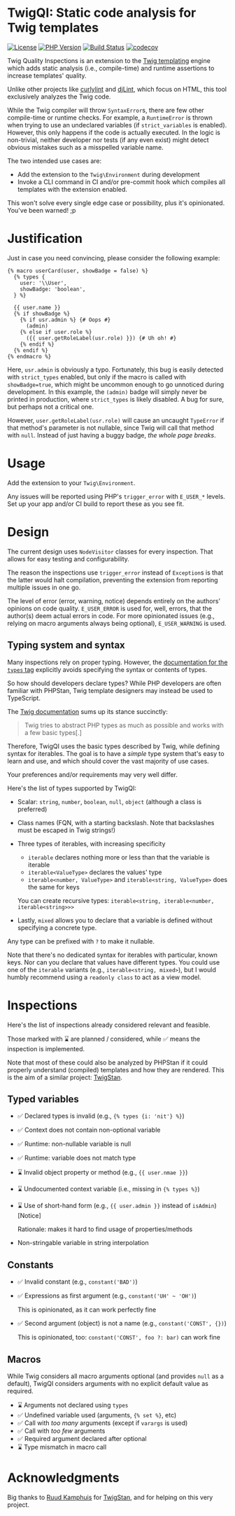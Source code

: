 # TwigQI: Static code analysis for Twig templates

[![License](https://img.shields.io/github/license/alisqi/TwigQI.svg)](https://github.com/alisqi/TwigQI/blob/main/LICENSE)
[![PHP Version](https://img.shields.io/badge/php-%3E%3D%208.1-8892BF.svg)](https://php.net)
[![Build Status](https://github.com/alisqi/TwigQI/actions/workflows/test.yml/badge.svg)](https://github.com/alisqi/TwigQI/actions)
[![codecov](https://codecov.io/gh/alisqi/TwigQI/graph/badge.svg?token=G3AE3RE4K0)](https://codecov.io/gh/alisqi/TwigQI)

Twig Quality Inspections is an extension to the [Twig templating](https://github.com/twigphp/Twig) engine
which adds static analysis (i.e., compile-time) and runtime assertions to increase templates' quality.

Unlike other projects like [curlylint](https://www.curlylint.org/) and [djLint](https://www.djlint.com/docs/linter/),
which focus on HTML, this tool exclusively analyzes the Twig code.

While the Twig compiler will throw `SyntaxError`s, there are few other compile-time or runtime checks. For example,
a `RuntimeError` is thrown when trying to use an undeclared variables (if `strict_variables` is enabled).
However, this only happens if the code is actually executed. In the logic is non-trivial, neither developer nor tests
(if any even exist) might detect obvious mistakes such as a misspelled variable name.

The two intended use cases are:
* Add the extension to the `Twig\Environment` during development
* Invoke a CLI command in CI and/or pre-commit hook which compiles all templates with the extension enabled.

This won't solve every single edge case or possibility, plus it's opinionated. You've been warned! ;p

# Justification
Just in case you need convincing, please consider the following example:

```twig
{% macro userCard(user, showBadge = false) %}
  {% types {
    user: '\\User',
    showBadge: 'boolean',
  } %}
  
  {{ user.name }}
  {% if showBadge %}
    {% if usr.admin %} {# Oops #}
      (admin)
    {% else if user.role %}
      ({{ user.getRoleLabel(usr.role) }}) {# Uh oh! #}
    {% endif %}
  {% endif %}
{% endmacro %}
```

Here, `usr.admin` is obviously a typo. Fortunately, this bug is easily detected with `strict_types` enabled,
but only if the macro is called with `showBadge=true`, which might be uncommon enough to go unnoticed during
development. In this example, the `(admin)` badge will simply never be printed in production, where `strict_types`
is likely disabled. A bug for sure, but perhaps not a critical one.

However, `user.getRoleLabel(usr.role)` will cause an uncaught `TypeError` if that method's parameter is not nullable,
since Twig will call that method with `null`. Instead of just having a buggy badge, *the whole page breaks*.

# Usage
Add the extension to your `Twig\Environment`.

Any issues will be reported using PHP's `trigger_error` with `E_USER_*` levels.
Set up your app and/or CI build to report these as you see fit.

# Design
The current design uses `NodeVisitor` classes for every inspection. That allows for easy testing and configurability.

The reason the inspections use `trigger_error` instead of `Exception`s is that the latter would halt compilation,
preventing the extension from reporting multiple issues in one go.

The level of error (error, warning, notice) depends entirely on the authors' opinions on code quality. `E_USER_ERROR` is
used for, well, errors, that the author(s) deem actual errors in code. For more opinionated issues (e.g., relying on
macro arguments always being optional), `E_USER_WARNING` is used.

## Typing system and syntax
Many inspections rely on proper typing. However, the [documentation for the `types` tag](https://twig.symfony.com/doc/3.x/tags/types.html)
explicitly avoids specifying the syntax or contents of types.

So how should developers declare types? While PHP developers are often familiar with PHPStan, Twig template designers
may instead be used to TypeScript.

The [Twig documentation](https://twig.symfony.com/doc/3.x/templates.html#variables) sums up its stance succinctly:

> Twig tries to abstract PHP types as much as possible and works with a few basic types[.]

Therefore, TwigQI uses the basic types described by Twig, while defining syntax for iterables. The goal is to have a
*simple* type system that's easy to learn and use, and which should cover the vast majority of use cases.

Your preferences and/or requirements may very well differ.

Here's the list of types supported by TwigQI:
* Scalar: `string`, `number`, `boolean`, `null`, `object` (although a class is preferred)
* Class names (FQN, with a starting backslash. Note that backslashes must be escaped in Twig strings!)
* Three types of iterables, with increasing specificity
  * `iterable` declares nothing more or less than that the variable is iterable
  * `iterable<ValueType>` declares the values' type
  * `iterable<number, ValueType>` and `iterable<string, ValueType>` does the same for keys
  
  You can create recursive types: `iterable<string, iterable<number, iterable<string>>>`
* Lastly, `mixed` allows you to declare that a variable is defined without specifying a concrete type.

Any type can be prefixed with `?` to make it nullable.

Note that there's no dedicated syntax for iterables with particular, known keys. Nor can you declare that values have
different types. You could use one of the `iterable` variants (e.g., `iterable<string, mixed>`), but I would humbly
recommend using a `readonly class` to act as a view model.

# Inspections
Here's the list of inspections already considered relevant and feasible.

Those marked with ⌛ are planned / considered, while ✅ means the inspection is implemented.

Note that most of these could also be analyzed by PHPStan if it could properly understand (compiled) templates and how
they are rendered. This is the aim of a similar project: [TwigStan](https://github.com/twigstan/twigstan).

## Typed variables
* ✅ Declared types is invalid (e.g., `{% types {i: 'nit'} %}`)
* ✅ Context does not contain non-optional variable
* ✅ Runtime: non-nullable variable is null
* ✅ Runtime: variable does not match type
* ⌛ Invalid object property or method (e.g., `{{ user.nmae }}`)
* ⌛ Undocumented context variable (i.e., missing in `{% types %}`)
* ⌛ Use of short-hand form (e.g., `{{ user.admin }}` instead of `isAdmin`) [Notice]

  Rationale: makes it hard to find usage of properties/methods
* Non-stringable variable in string interpolation

## Constants
* ✅ Invalid constant (e.g., `constant('BAD')`)
* ✅ Expressions as first argument (e.g., `constant('UH' ~ 'OH')`)
 
  This is opinionated, as it can work perfectly fine
* ✅ Second argument (object) is not a name (e.g., `constant('CONST', {})`)
  
  This is opinionated, too: `constant('CONST', foo ?: bar)` can work fine

## Macros
While Twig considers all macro arguments optional (and provides `null` as a default), TwigQI considers arguments with
no explicit default value as required.

* ⌛ Arguments not declared using `types`
* ✅ Undefined variable used (arguments, `{% set %}`, etc)
* ✅ Call with *too many* arguments (except if `varargs` is used)
* ✅ Call with *too few* arguments
* ✅ Required argument declared after optional
* ⌛ Type mismatch in macro call

# Acknowledgments
Big thanks to [Ruud Kamphuis](https://github.com/ruudk) for [TwigStan](https://github.com/twigstan/twigstan),
and for helping on this very project.
